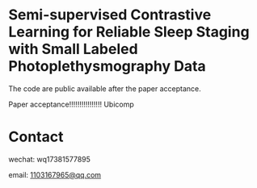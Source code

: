 # Semi-supervised Contrastive Learning for Reliable Sleep Staging with Small Labeled Photoplethysmography Data
The code are public available after the paper acceptance.

Paper acceptance!!!!!!!!!!!!!!!!
Ubicomp

# Contact
wechat: wq17381577895

email: 1103167965@qq.com
